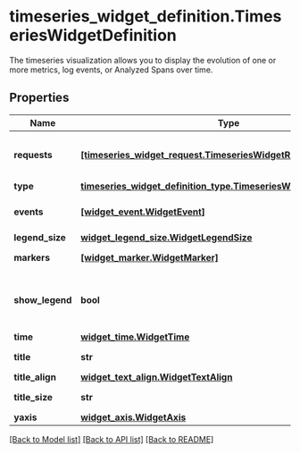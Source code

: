 # timeseries_widget_definition.TimeseriesWidgetDefinition

The timeseries visualization allows you to display the evolution of one or more metrics, log events, or Analyzed Spans over time.
## Properties
Name | Type | Description | Notes
------------ | ------------- | ------------- | -------------
**requests** | [**[timeseries_widget_request.TimeseriesWidgetRequest]**](TimeseriesWidgetRequest.md) | List of timeseries widget requests. | 
**type** | [**timeseries_widget_definition_type.TimeseriesWidgetDefinitionType**](TimeseriesWidgetDefinitionType.md) |  | 
**events** | [**[widget_event.WidgetEvent]**](WidgetEvent.md) | List of widget events. | [optional] 
**legend_size** | [**widget_legend_size.WidgetLegendSize**](WidgetLegendSize.md) |  | [optional] 
**markers** | [**[widget_marker.WidgetMarker]**](WidgetMarker.md) | List of markers. | [optional] 
**show_legend** | **bool** | (screenboard only) Show the legend for this widget. | [optional] 
**time** | [**widget_time.WidgetTime**](WidgetTime.md) |  | [optional] 
**title** | **str** | Title of your widget. | [optional] 
**title_align** | [**widget_text_align.WidgetTextAlign**](WidgetTextAlign.md) |  | [optional] 
**title_size** | **str** | Size of the title. | [optional] 
**yaxis** | [**widget_axis.WidgetAxis**](WidgetAxis.md) |  | [optional] 

[[Back to Model list]](../README.md#documentation-for-models) [[Back to API list]](../README.md#documentation-for-api-endpoints) [[Back to README]](../README.md)



